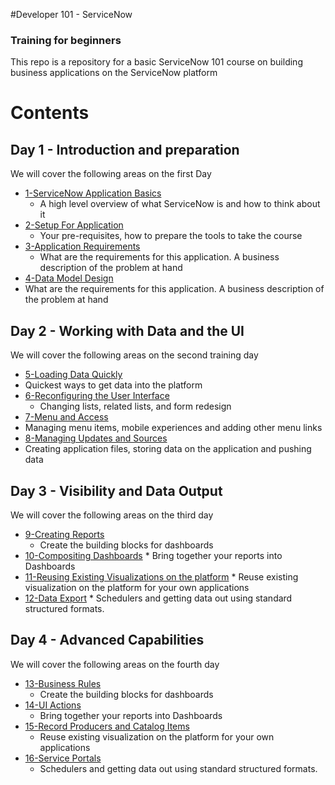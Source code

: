 #Developer 101 - ServiceNow
### Training for beginners
This  repo is a repository for a basic ServiceNow 101 course on building business applications on the ServiceNow platform

# Contents

## Day 1 - Introduction and preparation
We will cover the following areas on the first Day

* [1-ServiceNow Application Basics](./chap1/README.md)
  *  A high level overview of what ServiceNow is and how to think about it
* [2-Setup For Application](./chap2/README.md)
  *  Your pre-requisites, how to prepare the tools to take the course
* [3-Application Requirements](./chap3/README.md)
  *   What are the requirements for this application. A business description of the problem at hand
* [4-Data Model Design](./chap3/README.md)
 *  What are the requirements for this application. A business description of the problem at hand

## Day 2 - Working with Data and the UI
 We will cover the following areas on the second training day

 * [5-Loading Data Quickly](./chap5/README.md)
  *  Quickest ways to get data into the platform
 * [6-Reconfiguring the User Interface](./chap6/README.md)
   *  Changing lists, related lists, and form redesign
 * [7-Menu and Access](./chap7/README.md)
  *  Managing menu items, mobile experiences and adding other menu links
 * [8-Managing Updates and Sources](./chap8/README.md)
  *  Creating application files, storing data on the application and pushing data

## Day 3 - Visibility and Data Output
   We will cover the following areas on the third day

   * [9-Creating Reports](./chap9/README.md)
     *  Create the building blocks for dashboards
   * [10-Compositing  Dashboards](./chap10/README.md)
    *  Bring together your reports into Dashboards
   * [11-Reusing Existing Visualizations on the platform](./chap11/README.md)
    *  Reuse existing visualization on the platform for your own applications
   * [12-Data Export](./chap12/README.md)
    *  Schedulers and getting data out using standard structured formats.

## Day 4 - Advanced Capabilities
   We will cover the following areas on the fourth day

* [13-Business Rules](./chap13/README.md)
   *  Create the building blocks for dashboards
* [14-UI Actions](./chap14/README.md)
   *  Bring together your reports into Dashboards
* [15-Record Producers and Catalog Items](./chap15/README.md)
    *  Reuse existing visualization on the platform for your own applications
* [16-Service Portals](./chap16/README.md)
   *  Schedulers and getting data out using standard structured formats.
